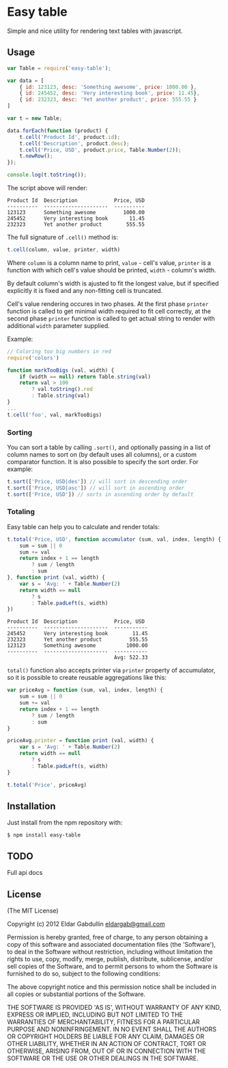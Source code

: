 # Easy table

Simple and nice utility for rendering text tables with javascript.

## Usage

``` javascript
var Table = require('easy-table');

var data = [
    { id: 123123, desc: 'Something awesome', price: 1000.00 },
    { id: 245452, desc: 'Very interesting book', price: 11.45},
    { id: 232323, desc: 'Yet another product', price: 555.55 }
]

var t = new Table;

data.forEach(function (product) {
    t.cell('Product Id', product.id);
    t.cell('Description', product.desc);
    t.cell('Price, USD', product.price, Table.Number(2));
    t.newRow();
});

console.log(t.toString());
```

The script above will render:

```
Product Id  Description            Price, USD
----------  ---------------------  ----------
123123      Something awesome         1000.00
245452      Very interesting book       11.45
232323      Yet another product        555.55

```

The full signature of `.cell()` method is:

``` javascript
t.cell(column, value, printer, width)
```

Where `column` is a column name to print, `value` - cell's value, `printer` is
a function with which cell's value should be printed, `width` - column's width.

By default column's width is ajusted to fit the longest value, but if specified
explicitly it is fixed and any non-fitting cell is truncated.

Cell's value rendering occures in two phases. At the first phase `printer`
function is called to get minimal width required to fit cell correctly, at the
second phase `printer` function is called to get actual string to render with
additional `width` parameter supplied.

Example:

``` javascript
// Coloring too big numbers in red
require('colors')

function markTooBigs (val, width) {
    if (width == null) return Table.string(val)
    return val > 100
        ? val.toString().red
        : Table.string(val)
}
...
t.cell('foo', val, markTooBigs)
```

### Sorting

You can sort a table by calling `.sort()`, and optionally passing in a list of
column names to sort on (by default uses all columns), or a custom comparator
function. It is also possible to specify the sort order. For example:

``` javascript
t.sort(['Price, USD|des']) // will sort in descending order
t.sort(['Price, USD|asc']) // will sort in ascending order
t.sort(['Price, USD']) // sorts in ascending order by default
```

### Totaling

Easy table can help you to calculate and render totals:

``` javascript
t.total('Price, USD', function accumulator (sum, val, index, length) {
    sum = sum || 0
    sum += val
    return index + 1 == length
        ? sum / length
        : sum
}, function print (val, width) {
    var s = 'Avg: ' + Table.Number(2)
    return width == null
        ? s
        : Table.padLeft(s, width)
})
```

```
Product Id  Description            Price, USD
----------  ---------------------  -----------
245452      Very interesting book        11.45
232323      Yet another product         555.55
123123      Something awesome          1000.00
----------  ---------------------  -----------
                                   Avg: 522.33
```

`total()` function also accepts printer via `printer` property of
accumulator, so it is possible to create reusable aggregations like this:

``` javascript
var priceAvg = function (sum, val, index, length) {
    sum = sum || 0
    sum += val
    return index + 1 == length
        ? sum / length
        : sum
}

priceAvg.printer = function print (val, width) {
    var s = 'Avg: ' + Table.Number(2)
    return width == null
        ? s
        : Table.padLeft(s, width)
}

t.total('Price', priceAvg)
```

## Installation

Just install from the npm repository with:

```
$ npm install easy-table
```

## TODO

Full api docs

## License

(The MIT License)

Copyright (c) 2012 Eldar Gabdullin <eldargab@gmail.com>

Permission is hereby granted, free of charge, to any person obtaining
a copy of this software and associated documentation files (the
'Software'), to deal in the Software without restriction, including
without limitation the rights to use, copy, modify, merge, publish,
distribute, sublicense, and/or sell copies of the Software, and to
permit persons to whom the Software is furnished to do so, subject to
the following conditions:

The above copyright notice and this permission notice shall be
included in all copies or substantial portions of the Software.

THE SOFTWARE IS PROVIDED 'AS IS', WITHOUT WARRANTY OF ANY KIND,
EXPRESS OR IMPLIED, INCLUDING BUT NOT LIMITED TO THE WARRANTIES OF
MERCHANTABILITY, FITNESS FOR A PARTICULAR PURPOSE AND NONINFRINGEMENT.
IN NO EVENT SHALL THE AUTHORS OR COPYRIGHT HOLDERS BE LIABLE FOR ANY
CLAIM, DAMAGES OR OTHER LIABILITY, WHETHER IN AN ACTION OF CONTRACT,
TORT OR OTHERWISE, ARISING FROM, OUT OF OR IN CONNECTION WITH THE
SOFTWARE OR THE USE OR OTHER DEALINGS IN THE SOFTWARE.
